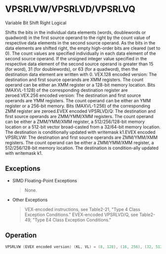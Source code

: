 # VPSRLVW/VPSRLVD/VPSRLVQ

Variable Bit Shift Right Logical

Shifts the bits in the individual data elements (words, doublewords or quadword) in the first source operand to the right by the count value of respective data elements in the second source operand.
As the bits in the data elements are shifted right, the empty high-order bits are cleared (set to 0).
The count values are specified individually in each data element of the second source operand.
If the unsigned integer value specified in the respective data element of the second source operand is greater than 15 (for word), 31 (for doublewords), or 63 (for a quadword), then the destination data element are written with 0.
VEX.128 encoded version: The destination and first source operands are XMM registers.
The count operand can be either an XMM register or a 128-bit memory location.
Bits (MAXVL-1:128) of the corresponding destination register are zeroed.VEX.256 encoded version: The destination and first source operands are YMM registers.
The count operand can be either an YMM register or a 256-bit memory.
Bits (MAXVL-1:256) of the corresponding ZMM register are zeroed.EVEX encoded VPSRLVD/Q: The destination and first source operands are ZMM/YMM/XMM registers.
The count operand can be either a ZMM/YMM/XMM register, a 512/256/128-bit memory location or a 512-bit vector broad-casted from a 32/64-bit memory location.
The destination is conditionally updated with writemask k1.EVEX encoded VPSRLVW: The destination and first source operands are ZMM/YMM/XMM registers.
The count operand can be either a ZMM/YMM/XMM register, a 512/256/128-bit memory location.
The destination is condition-ally updated with writemask k1.

## Exceptions

- SIMD Floating-Point Exceptions
  > None.
- Other Exceptions
  > VEX-encoded instructions, see Table2-21, "Type 4 Class Exception Conditions."
  > EVEX-encoded VPSRLVD/Q, see Table2-49,
  >  "Type E4 Class Exception Conditions."

## Operation

```C
VPSRLVW (EVEX encoded version) (KL, VL) = (8, 128), (16, 256), (32, 512)FOR j := 0 TO KL-1i := j * 16IF k1[j] OR *no writemask*THEN DEST[i+15:i] := ZeroExtend(SRC1[i+15:i] >> SRC2[i+15:i])ELSE IF *merging-masking*; merging-maskingTHEN *DEST[i+15:i] remains unchanged*ELSE ; zeroing-maskingDEST[i+15:i] := 0FIFI;ENDFOR;DEST[MAXVL-1:VL] := 0;VPSRLVD (VEX.128 version)COUNT_0 := SRC2[31 : 0](* Repeat Each COUNT_i for the 2nd through 4th dwords of SRC2*)COUNT_3 := SRC2[127 : 96];IF COUNT_0 < 32 THENDEST[31:0] := ZeroExtend(SRC1[31:0] >> COUNT_0);ELSEDEST[31:0] := 0;(* Repeat shift operation for 2nd through 4th dwords *)IF COUNT_3 < 32 THENDEST[127:96] := ZeroExtend(SRC1[127:96] >> COUNT_3);ELSEVPSRLVD (VEX.256 version)COUNT_0 := SRC2[31 : 0];(* Repeat Each COUNT_i for the 2nd through 7th dwords of SRC2*)COUNT_7 := SRC2[255 : 224];IF COUNT_0 < 32 THENDEST[31:0] := ZeroExtend(SRC1[31:0] >> COUNT_0);ELSEDEST[31:0] := 0;(* Repeat shift operation for 2nd through 7th dwords *)IF COUNT_7 < 32 THENDEST[255:224] := ZeroExtend(SRC1[255:224] >> COUNT_7);ELSEDEST[255:224] := 0;DEST[MAXVL-1:256] := 0;VPSRLVD (EVEX encoded version) (KL, VL) = (4, 128), (8, 256), (16, 512)FOR j := 0 TO KL-1i := j * 32IF k1[j] OR *no writemask* THENIF (EVEX.b = 1) AND (SRC2 *is memory*)THEN DEST[i+31:i] := ZeroExtend(SRC1[i+31:i] >> SRC2[31:0])ELSE DEST[i+31:i] := ZeroExtend(SRC1[i+31:i] >> SRC2[i+31:i])FI;ELSE IF *merging-masking*; merging-maskingTHEN *DEST[i+31:i] remains unchanged*ELSE ; zeroing-maskingDEST[i+31:i] := 0FIFI;ENDFOR;DEST[MAXVL-1:VL] := 0;VPSRLVQ (VEX.128 version)COUNT_0 := SRC2[63 : 0];COUNT_1 := SRC2[127 : 64];IF COUNT_0 < 64 THENDEST[63:0] := ZeroExtend(SRC1[63:0] >> COUNT_0);ELSEDEST[63:0] := 0;IF COUNT_1 < 64 THENDEST[127:64] := ZeroExtend(SRC1[127:64] >> COUNT_1);ELSEVPSRLVQ (VEX.256 version)COUNT_0 := SRC2[63 : 0];(* Repeat Each COUNT_i for the 2nd through 4th dwords of SRC2*)COUNT_3 := SRC2[255 : 192];IF COUNT_0 < 64 THENDEST[63:0] := ZeroExtend(SRC1[63:0] >> COUNT_0);ELSEDEST[63:0] := 0;(* Repeat shift operation for 2nd through 4th dwords *)IF COUNT_3 < 64 THENDEST[255:192] := ZeroExtend(SRC1[255:192] >> COUNT_3);ELSEDEST[255:192] := 0;DEST[MAXVL-1:256] := 0;VPSRLVQ (EVEX encoded version) (KL, VL) = (2, 128), (4, 256), (8, 512)FOR j := 0 TO KL-1i := j * 64IF k1[j] OR *no writemask* THENIF (EVEX.b = 1) AND (SRC2 *is memory*)THEN DEST[i+63:i] := ZeroExtend(SRC1[i+63:i] >> SRC2[63:0])ELSE DEST[i+63:i] := ZeroExtend(SRC1[i+63:i] >> SRC2[i+63:i])FI;ELSE IF *merging-masking*; merging-maskingTHEN *DEST[i+63:i] remains unchanged*ELSE ; zeroing-maskingDEST[i+63:i] := 0FIFI;Intel C/C++ Compiler Intrinsic EquivalentVPSRLVW __m512i _mm512_srlv_epi16(__m512i a, __m512i cnt);VPSRLVW __m512i _mm512_mask_srlv_epi16(__m512i s, __mmask32 k, __m512i a, __m512i cnt);VPSRLVW __m512i _mm512_maskz_srlv_epi16( __mmask32 k, __m512i a, __m512i cnt);VPSRLVW __m256i _mm256_mask_srlv_epi16(__m256i s, __mmask16 k, __m256i a, __m256i cnt);VPSRLVW __m256i _mm256_maskz_srlv_epi16( __mmask16 k, __m256i a, __m256i cnt);VPSRLVW __m128i _mm_mask_srlv_epi16(__m128i s, __mmask8 k, __m128i a, __m128i cnt);VPSRLVW __m128i _mm_maskz_srlv_epi16( __mmask8 k, __m128i a, __m128i cnt);VPSRLVW __m256i _mm256_srlv_epi32 (__m256i m, __m256i count)VPSRLVD __m512i _mm512_srlv_epi32(__m512i a, __m512i cnt);VPSRLVD __m512i _mm512_mask_srlv_epi32(__m512i s, __mmask16 k, __m512i a, __m512i cnt);VPSRLVD __m512i _mm512_maskz_srlv_epi32( __mmask16 k, __m512i a, __m512i cnt);VPSRLVD __m256i _mm256_mask_srlv_epi32(__m256i s, __mmask8 k, __m256i a, __m256i cnt);VPSRLVD __m256i _mm256_maskz_srlv_epi32( __mmask8 k, __m256i a, __m256i cnt);VPSRLVD __m128i _mm_mask_srlv_epi32(__m128i s, __mmask8 k, __m128i a, __m128i cnt);VPSRLVD __m128i _mm_maskz_srlv_epi32( __mmask8 k, __m128i a, __m128i cnt);VPSRLVQ __m512i _mm512_srlv_epi64(__m512i a, __m512i cnt);VPSRLVQ __m512i _mm512_mask_srlv_epi64(__m512i s, __mmask8 k, __m512i a, __m512i cnt);VPSRLVQ __m512i _mm512_maskz_srlv_epi64( __mmask8 k, __m512i a, __m512i cnt);VPSRLVQ __m256i _mm256_mask_srlv_epi64(__m256i s, __mmask8 k, __m256i a, __m256i cnt);VPSRLVQ __m256i _mm256_maskz_srlv_epi64( __mmask8 k, __m256i a, __m256i cnt);VPSRLVQ __m128i _mm_mask_srlv_epi64(__m128i s, __mmask8 k, __m128i a, __m128i cnt);VPSRLVQ __m128i _mm_maskz_srlv_epi64( __mmask8 k, __m128i a, __m128i cnt);VPSRLVQ __m256i _mm256_srlv_epi64 (__m256i m, __m256i count)VPSRLVD __m128i _mm_srlv_epi32( __m128i a, __m128i cnt);VPSRLVQ __m128i _mm_srlv_epi64( __m128i a, __m128i cnt);
```
